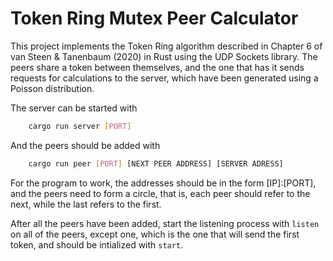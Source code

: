 # Token Ring Mutex Peer Calculator

This project implements the Token Ring algorithm described in Chapter 6 of van Steen & Tanenbaum (2020) in Rust using the UDP Sockets library.
The peers share a token between themselves, and the one that has it sends requests for calculations to the server, which have been generated
using a Poisson distribution.

The server can be started with
```bash
    cargo run server [PORT]
```

And the peers should be added with
```bash
    cargo run peer [PORT] [NEXT PEER ADDRESS] [SERVER ADRESS]
```

For the program to work, the addresses should be in the form \[IP]:\[PORT], and the peers need to form a circle, that is, 
each peer should refer to the next, while the last refers to the first.

After all the peers have been added, start the listening process with `listen` on all of the peers, except one, which
is the one that will send the first token, and should be intialized with `start`.
